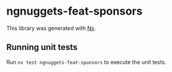 # ngnuggets-feat-sponsors

This library was generated with [Nx](https://nx.dev).

## Running unit tests

Run `nx test ngnuggets-feat-sponsors` to execute the unit tests.
